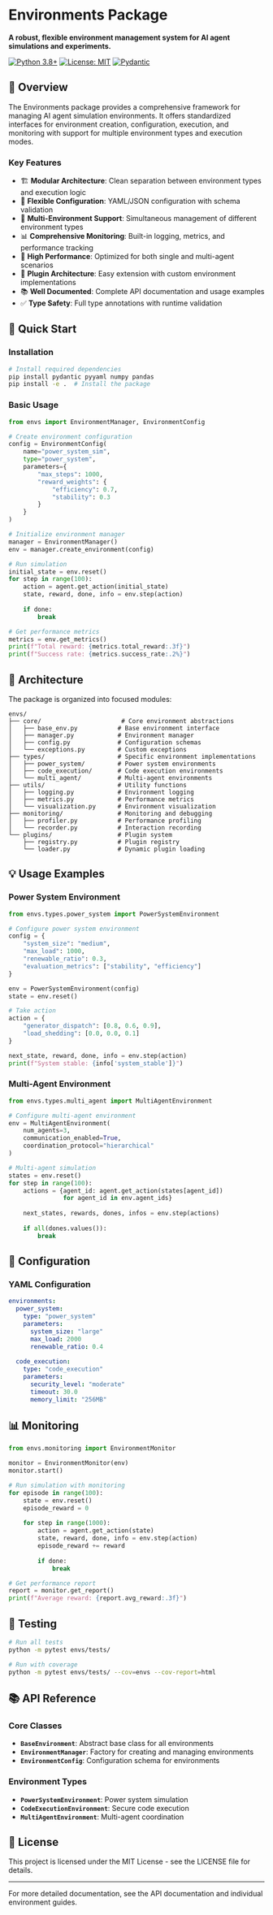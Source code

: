 # Environments Package

**A robust, flexible environment management system for AI agent simulations and experiments.**

[![Python 3.8+](https://img.shields.io/badge/python-3.8+-blue.svg)](https://www.python.org/downloads/)
[![License: MIT](https://img.shields.io/badge/License-MIT-yellow.svg)](https://opensource.org/licenses/MIT)
[![Pydantic](https://img.shields.io/badge/powered%20by-Pydantic-blue)](https://pydantic-docs.helpmanual.io/)

## 🌟 Overview

The Environments package provides a comprehensive framework for managing AI agent simulation environments. It offers standardized interfaces for environment creation, configuration, execution, and monitoring with support for multiple environment types and execution modes.

### Key Features

- 🏗️ **Modular Architecture**: Clean separation between environment types and execution logic
- 🔧 **Flexible Configuration**: YAML/JSON configuration with schema validation
- 🎯 **Multi-Environment Support**: Simultaneous management of different environment types
- 📊 **Comprehensive Monitoring**: Built-in logging, metrics, and performance tracking
- 🚀 **High Performance**: Optimized for both single and multi-agent scenarios
- 🔄 **Plugin Architecture**: Easy extension with custom environment implementations
- 📚 **Well Documented**: Complete API documentation and usage examples
- ✅ **Type Safety**: Full type annotations with runtime validation

## 🚀 Quick Start

### Installation

```bash
# Install required dependencies
pip install pydantic pyyaml numpy pandas
pip install -e .  # Install the package
```

### Basic Usage

```python
from envs import EnvironmentManager, EnvironmentConfig

# Create environment configuration
config = EnvironmentConfig(
    name="power_system_sim",
    type="power_system",
    parameters={
        "max_steps": 1000,
        "reward_weights": {
            "efficiency": 0.7,
            "stability": 0.3
        }
    }
)

# Initialize environment manager
manager = EnvironmentManager()
env = manager.create_environment(config)

# Run simulation
initial_state = env.reset()
for step in range(100):
    action = agent.get_action(initial_state)
    state, reward, done, info = env.step(action)
    
    if done:
        break

# Get performance metrics
metrics = env.get_metrics()
print(f"Total reward: {metrics.total_reward:.3f}")
print(f"Success rate: {metrics.success_rate:.2%}")
```

## 📁 Architecture

The package is organized into focused modules:

```
envs/
├── core/                      # Core environment abstractions
│   ├── base_env.py           # Base environment interface
│   ├── manager.py            # Environment manager
│   ├── config.py             # Configuration schemas
│   └── exceptions.py         # Custom exceptions
├── types/                    # Specific environment implementations
│   ├── power_system/         # Power system environments
│   ├── code_execution/       # Code execution environments
│   └── multi_agent/          # Multi-agent environments
├── utils/                    # Utility functions
│   ├── logging.py            # Environment logging
│   ├── metrics.py            # Performance metrics
│   └── visualization.py      # Environment visualization
├── monitoring/               # Monitoring and debugging
│   ├── profiler.py           # Performance profiling
│   └── recorder.py           # Interaction recording
└── plugins/                  # Plugin system
    ├── registry.py           # Plugin registry
    └── loader.py             # Dynamic plugin loading
```

## 💡 Usage Examples

### Power System Environment

```python
from envs.types.power_system import PowerSystemEnvironment

# Configure power system environment
config = {
    "system_size": "medium",
    "max_load": 1000,
    "renewable_ratio": 0.3,
    "evaluation_metrics": ["stability", "efficiency"]
}

env = PowerSystemEnvironment(config)
state = env.reset()

# Take action
action = {
    "generator_dispatch": [0.8, 0.6, 0.9],
    "load_shedding": [0.0, 0.0, 0.1]
}

next_state, reward, done, info = env.step(action)
print(f"System stable: {info['system_stable']}")
```

### Multi-Agent Environment

```python
from envs.types.multi_agent import MultiAgentEnvironment

# Configure multi-agent environment
env = MultiAgentEnvironment(
    num_agents=3,
    communication_enabled=True,
    coordination_protocol="hierarchical"
)

# Multi-agent simulation
states = env.reset()
for step in range(100):
    actions = {agent_id: agent.get_action(states[agent_id]) 
               for agent_id in env.agent_ids}
    
    next_states, rewards, dones, infos = env.step(actions)
    
    if all(dones.values()):
        break
```

## 🔧 Configuration

### YAML Configuration

```yaml
environments:
  power_system:
    type: "power_system"
    parameters:
      system_size: "large"
      max_load: 2000
      renewable_ratio: 0.4
  
  code_execution:
    type: "code_execution"
    parameters:
      security_level: "moderate"
      timeout: 30.0
      memory_limit: "256MB"
```

## 📊 Monitoring

```python
from envs.monitoring import EnvironmentMonitor

monitor = EnvironmentMonitor(env)
monitor.start()

# Run simulation with monitoring
for episode in range(100):
    state = env.reset()
    episode_reward = 0
    
    for step in range(1000):
        action = agent.get_action(state)
        state, reward, done, info = env.step(action)
        episode_reward += reward
        
        if done:
            break

# Get performance report
report = monitor.get_report()
print(f"Average reward: {report.avg_reward:.3f}")
```

## 🧪 Testing

```bash
# Run all tests
python -m pytest envs/tests/

# Run with coverage
python -m pytest envs/tests/ --cov=envs --cov-report=html
```

## 📚 API Reference

### Core Classes

- **`BaseEnvironment`**: Abstract base class for all environments
- **`EnvironmentManager`**: Factory for creating and managing environments
- **`EnvironmentConfig`**: Configuration schema for environments

### Environment Types

- **`PowerSystemEnvironment`**: Power system simulation
- **`CodeExecutionEnvironment`**: Secure code execution
- **`MultiAgentEnvironment`**: Multi-agent coordination

## 📄 License

This project is licensed under the MIT License - see the LICENSE file for details.

---

For more detailed documentation, see the API documentation and individual environment guides. 